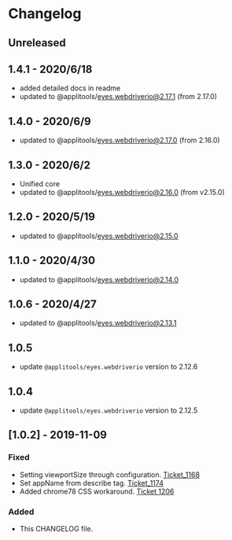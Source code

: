 # Changelog

## Unreleased


## 1.4.1 - 2020/6/18

- added detailed docs in readme
- updated to @applitools/eyes.webdriverio@2.17.1 (from 2.17.0)

## 1.4.0 - 2020/6/9

- updated to @applitools/eyes.webdriverio@2.17.0 (from 2.16.0)

## 1.3.0 - 2020/6/2

- Unified core
- updated to @applitools/eyes.webdriverio@2.16.0 (from v2.15.0)

## 1.2.0 - 2020/5/19

- updated to @applitools/eyes.webdriverio@2.15.0

## 1.1.0 - 2020/4/30

- updated to @applitools/eyes.webdriverio@2.14.0

## 1.0.6 - 2020/4/27

- updated to @applitools/eyes.webdriverio@2.13.1

## 1.0.5

- update `@applitools/eyes.webdriverio` version to 2.12.6

## 1.0.4

- update `@applitools/eyes.webdriverio` version to 2.12.5

## [1.0.2] - 2019-11-09 
### Fixed
- Setting viewportSize through configuration. [Ticket_1168](https://trello.com/c/yPqI3erm)
- Set appName from describe tag. [Ticket_1174](https://trello.com/c/gIlKtwZU)
- Added chrome78 CSS workaround. [Ticket 1206](https://trello.com/c/euVqe1Sv)
### Added
- This CHANGELOG file.
